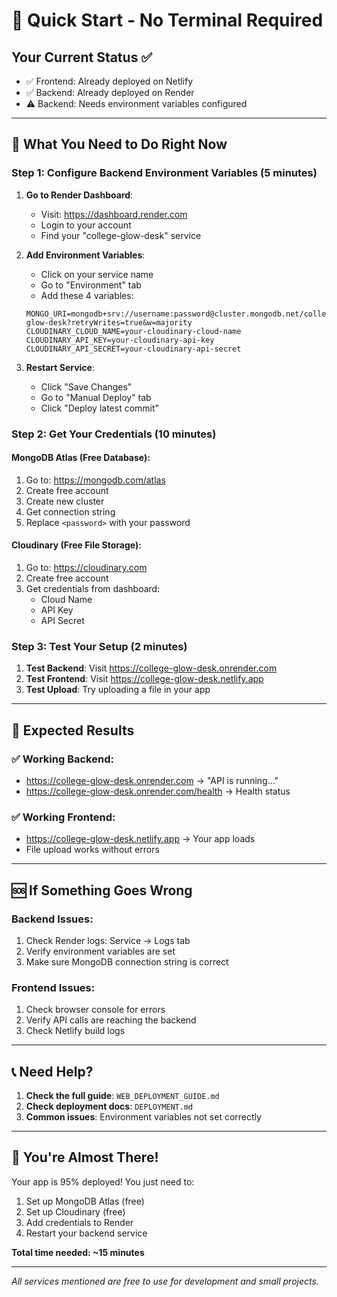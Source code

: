 # 🚀 Quick Start - No Terminal Required

## Your Current Status ✅
- ✅ Frontend: Already deployed on Netlify
- ✅ Backend: Already deployed on Render  
- ⚠️ Backend: Needs environment variables configured

---

## 🔧 What You Need to Do Right Now

### Step 1: Configure Backend Environment Variables (5 minutes)

1. **Go to Render Dashboard**:
   - Visit: https://dashboard.render.com
   - Login to your account
   - Find your "college-glow-desk" service

2. **Add Environment Variables**:
   - Click on your service name
   - Go to "Environment" tab
   - Add these 4 variables:

   ```
   MONGO_URI=mongodb+srv://username:password@cluster.mongodb.net/college-glow-desk?retryWrites=true&w=majority
   CLOUDINARY_CLOUD_NAME=your-cloudinary-cloud-name
   CLOUDINARY_API_KEY=your-cloudinary-api-key
   CLOUDINARY_API_SECRET=your-cloudinary-api-secret
   ```

3. **Restart Service**:
   - Click "Save Changes"
   - Go to "Manual Deploy" tab
   - Click "Deploy latest commit"

### Step 2: Get Your Credentials (10 minutes)

#### MongoDB Atlas (Free Database):
1. Go to: https://mongodb.com/atlas
2. Create free account
3. Create new cluster
4. Get connection string
5. Replace `<password>` with your password

#### Cloudinary (Free File Storage):
1. Go to: https://cloudinary.com
2. Create free account
3. Get credentials from dashboard:
   - Cloud Name
   - API Key  
   - API Secret

### Step 3: Test Your Setup (2 minutes)

1. **Test Backend**: Visit https://college-glow-desk.onrender.com
2. **Test Frontend**: Visit https://college-glow-desk.netlify.app
3. **Test Upload**: Try uploading a file in your app

---

## 🎯 Expected Results

### ✅ Working Backend:
- https://college-glow-desk.onrender.com → "API is running..."
- https://college-glow-desk.onrender.com/health → Health status

### ✅ Working Frontend:
- https://college-glow-desk.netlify.app → Your app loads
- File upload works without errors

---

## 🆘 If Something Goes Wrong

### Backend Issues:
1. Check Render logs: Service → Logs tab
2. Verify environment variables are set
3. Make sure MongoDB connection string is correct

### Frontend Issues:
1. Check browser console for errors
2. Verify API calls are reaching the backend
3. Check Netlify build logs

---

## 📞 Need Help?

1. **Check the full guide**: `WEB_DEPLOYMENT_GUIDE.md`
2. **Check deployment docs**: `DEPLOYMENT.md`
3. **Common issues**: Environment variables not set correctly

---

## 🎉 You're Almost There!

Your app is 95% deployed! You just need to:
1. Set up MongoDB Atlas (free)
2. Set up Cloudinary (free)  
3. Add credentials to Render
4. Restart your backend service

**Total time needed: ~15 minutes**

---

*All services mentioned are free to use for development and small projects.*
